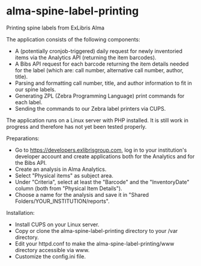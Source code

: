 # alma-spine-label-printing
Printing spine labels from ExLibris Alma

The application consists of the following components:
- A (potentially cronjob-triggered) daily request for newly inventoried items via the Analytics API (returning the item barcodes).
- A Bibs API request for each barcode returning the item details needed for the label (which are: call number, alternative call number, author, title).
- Parsing and formatting call number, title, and author information to fit in our spine labels.
- Generating ZPL (Zebra Programming Language) print commands for each label.
- Sending the commands to our Zebra label printers via CUPS.

The application runs on a Linux server with PHP installed. It is still work in progress and therefore has not yet been tested properly.

Preparations:
- Go to https://developers.exlibrisgroup.com, log in to your institution's developer account and create applications both for the Analytics and for the Bibs API.
- Create an analysis in Alma Analytics. 
- Select "Physical items" as subject area.
- Under "Criteria", select at least the "Barcode" and the "InventoryDate" column (both from "Physical Item Details").
- Choose a name for the analysis and save it in "Shared Folders/YOUR_INSTITUTION/reports".

Installation:
- Install CUPS on your Linux server.
- Copy or clone the alma-spine-label-printing directory to your /var directory.
- Edit your httpd.conf to make the alma-spine-label-printing/www directory accessible via www.
- Customize the config.ini file.
